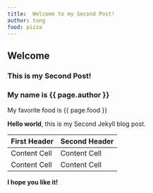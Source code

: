 ```yaml
---
title:  Welcome to my Second Post!
author: tong
food: pizza
---
```


## Welcome
### This is my Second Post!
### My name is {{ page.author }}

<p>My favorite food is {{ page.food }}</p>

**Hello world**, this is my Second Jekyll blog post.

| First Header  | Second Header |
| ------------- | ------------- |
| Content Cell  | Content Cell  |
| Content Cell  | Content Cell  |

**I hope you like it!**
